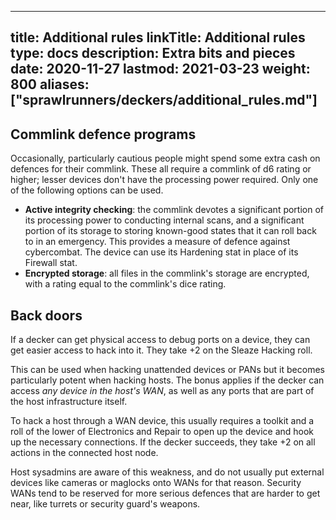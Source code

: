 
---
title: Additional rules
linkTitle: Additional rules
type: docs
description: Extra bits and pieces
date: 2020-11-27
lastmod: 2021-03-23
weight: 800
aliases: ["sprawlrunners/deckers/additional_rules.md"]
---

## Commlink defence programs

Occasionally, particularly cautious people might spend some extra cash on defences for their commlink. These all require a commlink of d6 rating or higher; lesser devices don't have the processing power required. Only one of the following options can be used.

* **Active integrity checking**: the commlink devotes a significant portion of its processing power to conducting internal scans, and a significant portion of its storage to storing known-good states that it can roll back to in an emergency. This provides a measure of defence against cybercombat. The device can use its Hardening stat in place of its Firewall stat. 
* **Encrypted storage**: all files in the commlink's storage are encrypted, with a rating equal to the commlink's dice rating.

## Back doors

If a decker can get physical access to debug ports on a device, they can get easier access to hack into it. They take +2 on the Sleaze Hacking roll.

This can be used when hacking unattended devices or PANs but it becomes particularly potent when hacking hosts. The bonus applies if the decker can access *any device in the host's WAN*, as well as any ports that are part of the host infrastructure itself.

To hack a host through a WAN device, this usually requires a toolkit and a roll of the lower of Electronics and Repair to open up the device and hook up the necessary connections. If the decker succeeds, they take +2 on all actions in the connected host node.

Host sysadmins are aware of this weakness, and do not usually put external devices like cameras or maglocks onto WANs for that reason. Security WANs tend to be reserved for more serious defences that are harder to get near, like turrets or security guard's weapons.

